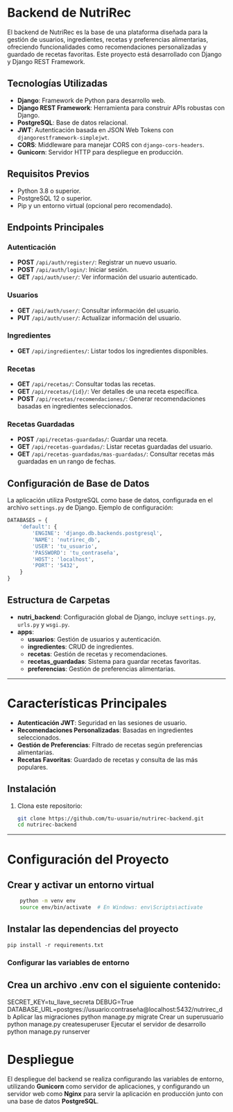 # Backend de NutriRec

El backend de NutriRec es la base de una plataforma diseñada para la gestión de usuarios, ingredientes, recetas y preferencias alimentarias, ofreciendo funcionalidades como recomendaciones personalizadas y guardado de recetas favoritas. Este proyecto está desarrollado con Django y Django REST Framework.

## Tecnologías Utilizadas

- **Django**: Framework de Python para desarrollo web.
- **Django REST Framework**: Herramienta para construir APIs robustas con Django.
- **PostgreSQL**: Base de datos relacional.
- **JWT**: Autenticación basada en JSON Web Tokens con `djangorestframework-simplejwt`.
- **CORS**: Middleware para manejar CORS con `django-cors-headers`.
- **Gunicorn**: Servidor HTTP para despliegue en producción.
  
## Requisitos Previos
- Python 3.8 o superior.
- PostgreSQL 12 o superior.
- Pip y un entorno virtual (opcional pero recomendado).


## Endpoints Principales

### Autenticación
- **POST** `/api/auth/register/`: Registrar un nuevo usuario.
- **POST** `/api/auth/login/`: Iniciar sesión.
- **GET** `/api/auth/user/`: Ver información del usuario autenticado.

### Usuarios
- **GET** `/api/auth/user/`: Consultar información del usuario.
- **PUT** `/api/auth/user/`: Actualizar información del usuario.

### Ingredientes
- **GET** `/api/ingredientes/`: Listar todos los ingredientes disponibles.

### Recetas
- **GET** `/api/recetas/`: Consultar todas las recetas.
- **GET** `/api/recetas/{id}/`: Ver detalles de una receta específica.
- **POST** `/api/recetas/recomendaciones/`: Generar recomendaciones basadas en ingredientes seleccionados.

### Recetas Guardadas
- **POST** `/api/recetas-guardadas/`: Guardar una receta.
- **GET** `/api/recetas-guardadas/`: Listar recetas guardadas del usuario.
- **GET** `/api/recetas-guardadas/mas-guardadas/`: Consultar recetas más guardadas en un rango de fechas.

## Configuración de Base de Datos

La aplicación utiliza PostgreSQL como base de datos, configurada en el archivo `settings.py` de Django. Ejemplo de configuración:

```python
DATABASES = {
    'default': {
        'ENGINE': 'django.db.backends.postgresql',
        'NAME': 'nutrirec_db',
        'USER': 'tu_usuario',
        'PASSWORD': 'tu_contraseña',
        'HOST': 'localhost',
        'PORT': '5432',
    }
}
```
## Estructura de Carpetas

- **nutri_backend**: Configuración global de Django, incluye `settings.py`, `urls.py` y `wsgi.py`.
- **apps**:
  - **usuarios**: Gestión de usuarios y autenticación.
  - **ingredientes**: CRUD de ingredientes.
  - **recetas**: Gestión de recetas y recomendaciones.
  - **recetas_guardadas**: Sistema para guardar recetas favoritas.
  - **preferencias**: Gestión de preferencias alimentarias.

---

# Características Principales

- **Autenticación JWT**: Seguridad en las sesiones de usuario.
- **Recomendaciones Personalizadas**: Basadas en ingredientes seleccionados.
- **Gestión de Preferencias**: Filtrado de recetas según preferencias alimentarias.
- **Recetas Favoritas**: Guardado de recetas y consulta de las más populares.

## Instalación

1. Clona este repositorio:
   ```bash
   git clone https://github.com/tu-usuario/nutrirec-backend.git
   cd nutrirec-backend
---
# Configuración del Proyecto

## Crear y activar un entorno virtual
```bash
    python -m venv env
    source env/bin/activate  # En Windows: env\Scripts\activate
```
## Instalar las dependencias del proyecto
    pip install -r requirements.txt
### Configurar las variables de entorno
## Crea un archivo .env con el siguiente contenido:

SECRET_KEY=tu_llave_secreta
DEBUG=True
DATABASE_URL=postgres://usuario:contraseña@localhost:5432/nutrirec_db
Aplicar las migraciones
python manage.py migrate
Crear un superusuario
python manage.py createsuperuser
Ejecutar el servidor de desarrollo
python manage.py runserver

# Despliegue

El despliegue del backend se realiza configurando las variables de entorno, utilizando **Gunicorn** como servidor de aplicaciones, y configurando un servidor web como **Nginx** para servir la aplicación en producción junto con una base de datos **PostgreSQL**.
